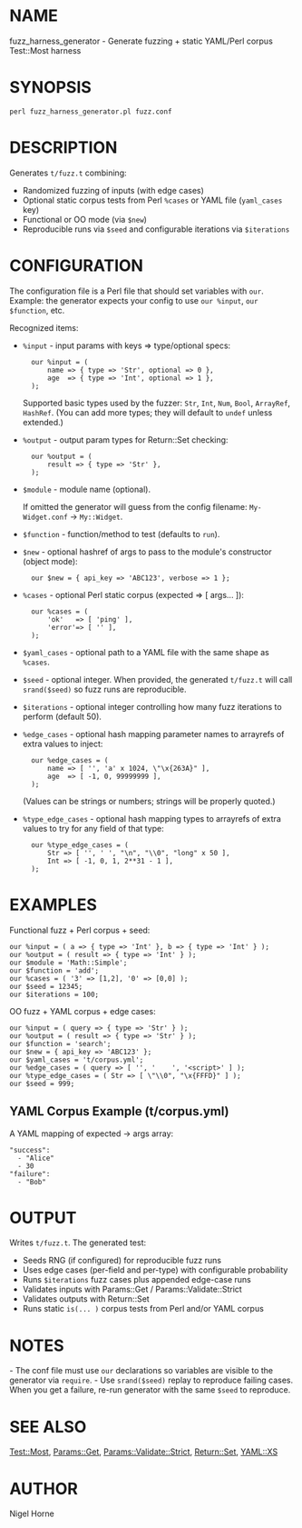 # NAME

fuzz\_harness\_generator - Generate fuzzing + static YAML/Perl corpus Test::Most harness

# SYNOPSIS

    perl fuzz_harness_generator.pl fuzz.conf

# DESCRIPTION

Generates `t/fuzz.t` combining:

- Randomized fuzzing of inputs (with edge cases)
- Optional static corpus tests from Perl `%cases` or YAML file (`yaml_cases` key)
- Functional or OO mode (via `$new`)
- Reproducible runs via `$seed` and configurable iterations via `$iterations`

# CONFIGURATION

The configuration file is a Perl file that should set variables with `our`.
Example: the generator expects your config to use `our %input`, `our $function`, etc.

Recognized items:

- `%input` - input params with keys => type/optional specs:

        our %input = (
            name => { type => 'Str', optional => 0 },
            age  => { type => 'Int', optional => 1 },
        );

    Supported basic types used by the fuzzer: `Str`, `Int`, `Num`, `Bool`, `ArrayRef`, `HashRef`.
    (You can add more types; they will default to `undef` unless extended.)

- `%output` - output param types for Return::Set checking:

        our %output = (
            result => { type => 'Str' },
        );

- `$module` - module name (optional).

    If omitted the generator will guess from the config filename:
    `My-Widget.conf` -> `My::Widget`.

- `$function` - function/method to test (defaults to `run`).
- `$new` - optional hashref of args to pass to the module's constructor (object mode):

        our $new = { api_key => 'ABC123', verbose => 1 };

- `%cases` - optional Perl static corpus (expected => \[ args... \]):

        our %cases = (
            'ok'   => [ 'ping' ],
            'error'=> [ '' ],
        );

- `$yaml_cases` - optional path to a YAML file with the same shape as `%cases`.
- `$seed` - optional integer. When provided, the generated `t/fuzz.t` will call `srand($seed)` so fuzz runs are reproducible.
- `$iterations` - optional integer controlling how many fuzz iterations to perform (default 50).
- `%edge_cases` - optional hash mapping parameter names to arrayrefs of extra values to inject:

        our %edge_cases = (
            name => [ '', 'a' x 1024, \"\x{263A}" ],
            age  => [ -1, 0, 99999999 ],
        );

    (Values can be strings or numbers; strings will be properly quoted.)

- `%type_edge_cases` - optional hash mapping types to arrayrefs of extra values to try for any field of that type:

        our %type_edge_cases = (
            Str => [ '', ' ', "\n", "\\0", "long" x 50 ],
            Int => [ -1, 0, 1, 2**31 - 1 ],
        );

# EXAMPLES

Functional fuzz + Perl corpus + seed:

    our %input = ( a => { type => 'Int' }, b => { type => 'Int' } );
    our %output = ( result => { type => 'Int' } );
    our $module = 'Math::Simple';
    our $function = 'add';
    our %cases = ( '3' => [1,2], '0' => [0,0] );
    our $seed = 12345;
    our $iterations = 100;

OO fuzz + YAML corpus + edge cases:

    our %input = ( query => { type => 'Str' } );
    our %output = ( result => { type => 'Str' } );
    our $function = 'search';
    our $new = { api_key => 'ABC123' };
    our $yaml_cases = 't/corpus.yml';
    our %edge_cases = ( query => [ '', '    ', '<script>' ] );
    our %type_edge_cases = ( Str => [ \"\\0", "\x{FFFD}" ] );
    our $seed = 999;

## YAML Corpus Example (t/corpus.yml)

A YAML mapping of expected -> args array:

    "success":
      - "Alice"
      - 30
    "failure":
      - "Bob"

# OUTPUT

Writes `t/fuzz.t`. The generated test:

- Seeds RNG (if configured) for reproducible fuzz runs
- Uses edge cases (per-field and per-type) with configurable probability
- Runs `$iterations` fuzz cases plus appended edge-case runs
- Validates inputs with Params::Get / Params::Validate::Strict
- Validates outputs with Return::Set
- Runs static `is(... )` corpus tests from Perl and/or YAML corpus

# NOTES

\- The conf file must use `our` declarations so variables are visible to the generator via `require`.
\- Use `srand($seed)` replay to reproduce failing cases. When you get a failure, re-run generator with the same `$seed` to reproduce.

# SEE ALSO

[Test::Most](https://metacpan.org/pod/Test%3A%3AMost), [Params::Get](https://metacpan.org/pod/Params%3A%3AGet), [Params::Validate::Strict](https://metacpan.org/pod/Params%3A%3AValidate%3A%3AStrict), [Return::Set](https://metacpan.org/pod/Return%3A%3ASet), [YAML::XS](https://metacpan.org/pod/YAML%3A%3AXS)

# AUTHOR

Nigel Horne
